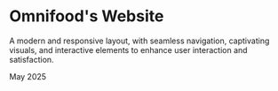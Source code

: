 # Omnifood's Website

A modern and responsive layout, with seamless navigation, captivating visuals, and interactive elements to enhance user interaction and satisfaction.

May 2025